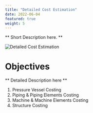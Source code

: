 ```yaml
---
title: "Detailed Cost Estimation"
date: 2022-06-04
featured: true
weight: 5
---
```


** Short Description here. **

![Detailed Cost Estimation](/images/austin-distel-nGc5RT2HmF0-unsplash.jpg)

# Objectives 

** Detailed Description here **

1. Pressure Vessel Costing
2. Piping & Piping Elements Costing
3. Machine & Machine Elements Costing
4. Structure Costing
